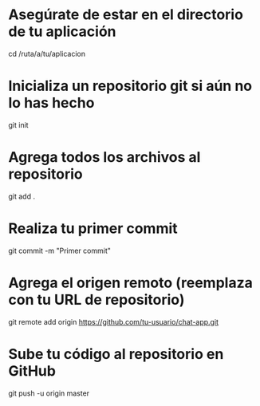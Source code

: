 # Asegúrate de estar en el directorio de tu aplicación
cd /ruta/a/tu/aplicacion

# Inicializa un repositorio git si aún no lo has hecho
git init

# Agrega todos los archivos al repositorio
git add .

# Realiza tu primer commit
git commit -m "Primer commit"

# Agrega el origen remoto (reemplaza con tu URL de repositorio)
git remote add origin https://github.com/tu-usuario/chat-app.git

# Sube tu código al repositorio en GitHub
git push -u origin master
